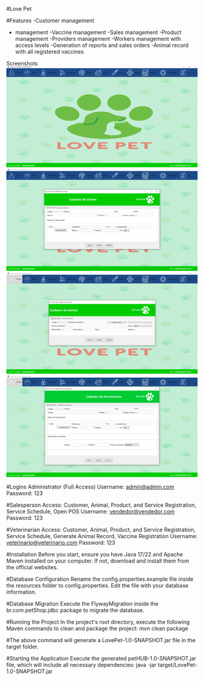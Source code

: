 #Love Pet

#Features
-Customer management
- management
-Vaccine management
-Sales management
-Product management
-Providers management
-Workers management with access levels
-Generation of reports and sales orders
-Animal record with all registered vaccines

Screenshots
![Screenshot 1](/Telas/1.png)
![Screenshot 2](/Telas/2.png)
![Screenshot 3](/Telas/3.png)
![Screenshot 4](/Telas/4.png)


#Logins
Administrator (Full Access)
Username: admin@admin.com
Password: 123

#Salesperson
Access: Customer, Animal, Product, and Service Registration, Service Schedule, Open POS
Username: vendedor@vendedor.com
Password: 123

#Veterinarian
Access: Customer, Animal, Product, and Service Registration, Service Schedule, Generate Animal Record, Vaccine Registration
Username: veterinario@veterinario.com
Password: 123

#Installation
Before you start, ensure you have Java 17/22 and Apache Maven installed on your computer. If not, download and install them from the official websites.

#Database Configuration
Rename the config.properties.example file inside the resources folder to config.properties.
Edit the file with your database information.

#Database Migration
Execute the FlywayMigration inside the br.com.petShop.jdbc package to migrate the database.

#Running the Project
In the project's root directory, execute the following Maven commands to clean and package the project:
mvn clean package

#The above command will generate a LovePet-1.0-SNAPSHOT.jar file in the target folder.

#Starting the Application
Execute the generated petHUB-1.0-SNAPSHOT.jar file, which will include all necessary dependencies:
java -jar target/LovePet-1.0-SNAPSHOT.jar
